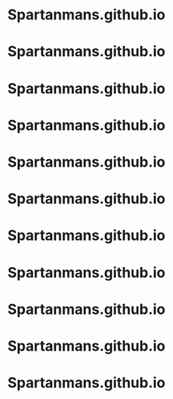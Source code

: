 # Spartanmans.github.io
# Spartanmans.github.io
# Spartanmans.github.io
# Spartanmans.github.io
# Spartanmans.github.io
# Spartanmans.github.io
# Spartanmans.github.io
# Spartanmans.github.io
# Spartanmans.github.io
# Spartanmans.github.io
# Spartanmans.github.io
